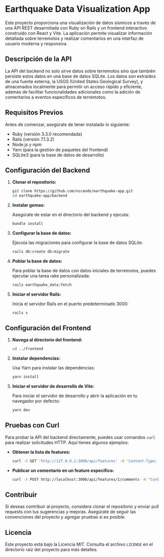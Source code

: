 # Earthquake Data Visualization App

Este proyecto proporciona una visualización de datos sísmicos a través de una API REST desarrollada con Ruby on Rails y un frontend interactivo construido con React y Vite. La aplicación permite visualizar información detallada sobre terremotos y realizar comentarios en una interfaz de usuario moderna y responsiva.

## Descripción de la API

La API del backend no solo sirve datos sobre terremotos sino que también persiste estos datos en una base de datos SQLite. Los datos son extraídos de una fuente externa, la USGS (United States Geological Survey), y almacenados localmente para permitir un acceso rápido y eficiente, además de facilitar funcionalidades adicionales como la adición de comentarios a eventos específicos de terremotos.

## Requisitos Previos

Antes de comenzar, asegúrate de tener instalado lo siguiente:

- Ruby (versión 3.3.0 recomendada)
- Rails (versión 7.1.3.2)
- Node.js y npm
- Yarn (para la gestión de paquetes del frontend)
- SQLite3 (para la base de datos de desarrollo)

## Configuración del Backend

1. **Clonar el repositorio:**

   ```bash
   git clone https://github.com/nscando/earthquake-app.git
   cd earthquake-app/backend
   ```

2. **Instalar gemas:**

   Asegúrate de estar en el directorio del backend y ejecuta:

   ```bash
   bundle install
   ```

3. **Configurar la base de datos:**

   Ejecuta las migraciones para configurar la base de datos SQLite:

   ```bash
   rails db:create db:migrate
   ```

4. **Poblar la base de datos:**

   Para poblar la base de datos con datos iniciales de terremotos, puedes ejecutar una tarea rake personalizada:

   ```bash
   rails earthquake_data:fetch
   ```

5. **Iniciar el servidor Rails:**

   Inicia el servidor Rails en el puerto predeterminado 3000:

   ```bash
   rails s
   ```

## Configuración del Frontend

1. **Navega al directorio del frontend:**

   ```bash
   cd ../frontend
   ```

2. **Instalar dependencias:**

   Usa Yarn para instalar las dependencias:

   ```bash
   yarn install
   ```

3. **Iniciar el servidor de desarrollo de Vite:**

   Para iniciar el servidor de desarrollo y abrir la aplicación en tu navegador por defecto:

   ```bash
   yarn dev
   ```

## Pruebas con Curl

Para probar la API del backend directamente, puedes usar comandos `curl` para realizar solicitudes HTTP. Aquí tienes algunos ejemplos:

- **Obtener la lista de features:**

  ```bash
  curl -X GET 'http://127.0.0.1:3000/api/features' -H 'Content-Type: application/vnd.api+json' -H 'cache-control: no-cache'
  ```

- **Publicar un comentario en un feature específico:**

  ```bash
  curl -X POST http://localhost:3000/api/features/1/comments -H "Content-Type: application/json" -d '{"body": "Este es un nuevo comentario"}'
  ```

## Contribuir

Si deseas contribuir al proyecto, considera clonar el repositorio y enviar pull requests con tus sugerencias y mejoras. Asegúrate de seguir las convenciones del proyecto y agregar pruebas si es posible.

## Licencia

Este proyecto está bajo la Licencia MIT. Consulta el archivo `LICENSE` en el directorio raíz del proyecto para más detalles.

```

```
